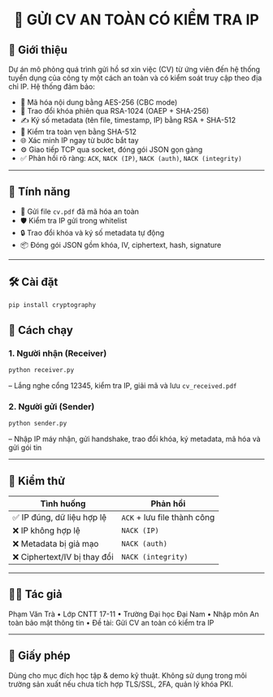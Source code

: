 <h1 align="center">🔐 GỬI CV AN TOÀN CÓ KIỂM TRA IP</h1>

## 📌 Giới thiệu  
Dự án mô phỏng quá trình gửi hồ sơ xin việc (CV) từ ứng viên đến hệ thống tuyển dụng của công ty một cách an toàn và có kiểm soát truy cập theo địa chỉ IP. Hệ thống đảm bảo:

- 🔐 Mã hóa nội dung bằng AES-256 (CBC mode)  
- 🔑 Trao đổi khóa phiên qua RSA-1024 (OAEP + SHA-256)  
- ✍️ Ký số metadata (tên file, timestamp, IP) bằng RSA + SHA-512  
- 🧠 Kiểm tra toàn vẹn bằng SHA-512  
- 🌐 Xác minh IP ngay từ bước bắt tay  
- ⚙️ Giao tiếp TCP qua socket, đóng gói JSON gọn gàng  
- ✅ Phản hồi rõ ràng: `ACK`, `NACK (IP)`, `NACK (auth)`, `NACK (integrity)`

---

## 🎯 Tính năng  
- 📂 Gửi file `cv.pdf` đã mã hóa an toàn  
- 🛡️ Kiểm tra IP gửi trong whitelist  
- 🔒 Trao đổi khóa và ký số metadata tự động  
- 📦 Đóng gói JSON gồm khóa, IV, ciphertext, hash, signature  

---

## 🛠️ Cài đặt  

```bash
pip install cryptography
```

## 🚀 Cách chạy  

### 1. Người nhận (Receiver)  
```bash
python receiver.py
```  
– Lắng nghe cổng 12345, kiểm tra IP, giải mã và lưu `cv_received.pdf`

### 2. Người gửi (Sender)  
```bash
python sender.py
```  
– Nhập IP máy nhận, gửi handshake, trao đổi khóa, ký metadata, mã hóa và gửi gói tin

---

## 🧪 Kiểm thử  

| Tình huống                     | Phản hồi                      |
|--------------------------------|-------------------------------|
| ✅ IP đúng, dữ liệu hợp lệ      | `ACK` + lưu file thành công   |
| ❌ IP không hợp lệ              | `NACK (IP)`                   |
| ❌ Metadata bị giả mạo          | `NACK (auth)`                 |
| ❌ Ciphertext/IV bị thay đổi    | `NACK (integrity)`            |

---

## 👨‍💻 Tác giả  

Phạm Văn Trà • Lớp CNTT 17-11 • Trường Đại học Đại Nam • Nhập môn An toàn bảo mật thông tin • Đề tài: Gửi CV an toàn có kiểm tra IP  

---

## 📜 Giấy phép  

Dùng cho mục đích học tập & demo kỹ thuật. Không sử dụng trong môi trường sản xuất nếu chưa tích hợp TLS/SSL, 2FA, quản lý khóa PKI.
